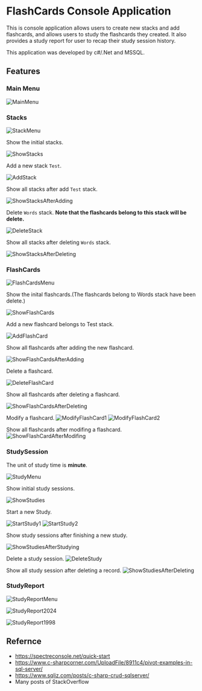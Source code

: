 # FlashCards Console Application

This is console application allows users to create new stacks and add flashcards, and allows users to study the flashcards they created. It also provides a study report for user to recap their study session history.

This application was developed by c#/.Net and MSSQL.

## Features

### Main Menu
![MainMenu](screenshots/MainMenu.png)

### Stacks
![StackMenu](screenshots/StackMenu.png)

Show the initial stacks.

![ShowStacks](screenshots/ShowStacks.png)

Add a new stack `Test`.

![AddStack](screenshots/AddStack.png)

Show all stacks after add `Test` stack.

![ShowStacksAfterAdding](screenshots/ShowStacksAfterAdding.png)



Delete `Words` stack. <b>Note that the flashcards belong to this stack will be delete.</b>

![DeleteStack](screenshots/DeleteStack.png)

Show all stacks after deleting `Words` stack.

![ShowStacksAfterDeleting](screenshots/ShowStacksAfterDeleting.png)


### FlashCards

![FlashCardsMenu](screenshots/FlashCardsMenu.png)

Show the inital flashcards.(The flashcards belong to Words stack have been delete.)

![ShowFlashCards](screenshots/ShowFlashCards.png)

Add a new flashcard belongs to Test stack.

![AddFlashCard](screenshots/AddFlashCard.png)

Show all flashcards after adding the new flashcard.

![ShowFlashCardsAfterAdding](screenshots/ShowFlashCardsAfterAdding.png)


Delete a flashcard.

![DeleteFlashCard](screenshots/DeleteFlashCard.png)


Show all flashcards after deleting a flashcard.

![ShowFlashCardsAfterDeleting](screenshots/ShowFlashCardsAfterDeleting.png)


Modify a flashcard.
![ModifyFlashCard1](screenshots/ModifyFlashCard1.png)
![ModifyFlashCard2](screenshots/ModifyFlashCard2.png)

Show all flashcards after modifing a flashcard.
![ShowFlashCardAfterModifing](screenshots/ShowFlashCardAfterModifing.png)


### StudySession
The unit of study time is <b>minute</b>.

![StudyMenu](screenshots/StudyMenu.png)

Show initial study sessions.

![ShowStudies](screenshots/ShowStudies.png)

Start a new Study.

![StartStudy1](screenshots/StartStudy1.png)
![StartStudy2](screenshots/StartStudy2.png)

Show study sessions after finishing a new study.

![ShowStudiesAfterStudying](screenshots/ShowStudiesAfterStudying.png)


Delete a study session.
![DeleteStudy](screenshots/DeleteStudy.png)

Show all study session after deleting a record.
![ShowStudiesAfterDeleting](screenshots/ShowStudiesAfterDeleting.png)


### StudyReport

![StudyReportMenu](screenshots/StudyReportMenu.png)

![StudyReport2024](screenshots/StudyReport2024.png)

![StudyReport1998](screenshots/StudyReport1998.png)

## Refernce
* https://spectreconsole.net/quick-start
* https://www.c-sharpcorner.com/UploadFile/8911c4/pivot-examples-in-sql-server/
* https://www.sqliz.com/posts/c-sharp-crud-sqlserver/
* Many posts of StackOverflow


